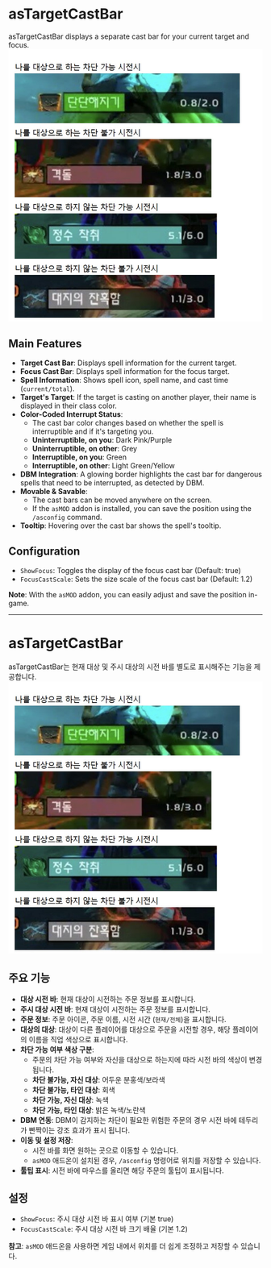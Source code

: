 # asTargetCastBar

asTargetCastBar displays a separate cast bar for your current target and focus.
![asTargetCastBar](https://github.com/aspilla/asMOD/blob/main/.Pictures/asTargetCastBar.jpg?raw=true)

## Main Features

*   **Target Cast Bar**: Displays spell information for the current target.
*   **Focus Cast Bar**: Displays spell information for the focus target.
*   **Spell Information**: Shows spell icon, spell name, and cast time (`current/total`).
*   **Target's Target**: If the target is casting on another player, their name is displayed in their class color.
*   **Color-Coded Interrupt Status**:
    *   The cast bar color changes based on whether the spell is interruptible and if it's targeting you.
    *   **Uninterruptible, on you**: Dark Pink/Purple
    *   **Uninterruptible, on other**: Grey
    *   **Interruptible, on you**: Green
    *   **Interruptible, on other**: Light Green/Yellow
*   **DBM Integration**: A glowing border highlights the cast bar for dangerous spells that need to be interrupted, as detected by DBM.
*   **Movable & Savable**:
    *   The cast bars can be moved anywhere on the screen.
    *   If the `asMOD` addon is installed, you can save the position using the `/asconfig` command.
*   **Tooltip**: Hovering over the cast bar shows the spell's tooltip.

## Configuration

*   `ShowFocus`: Toggles the display of the focus cast bar (Default: true)
*   `FocusCastScale`: Sets the size scale of the focus cast bar (Default: 1.2)

**Note**: With the `asMOD` addon, you can easily adjust and save the position in-game.

---

# asTargetCastBar

asTargetCastBar는 현재 대상 및 주시 대상의 시전 바를 별도로 표시해주는 기능을 제공합니다.
![asTargetCastBar](https://github.com/aspilla/asMOD/blob/main/.Pictures/asTargetCastBar.jpg?raw=true)

## 주요 기능

*   **대상 시전 바**: 현재 대상이 시전하는 주문 정보를 표시합니다.
*   **주시 대상 시전 바**: 현재 대상이 시전하는 주문 정보를 표시합니다.
*   **주문 정보**: 주문 아이콘, 주문 이름, 시전 시간 (`현재/전체`)을 표시합니다.
*   **대상의 대상**: 대상이 다른 플레이어를 대상으로 주문을 시전할 경우, 해당 플레이어의 이름을 직업 색상으로 표시합니다.
*   **차단 가능 여부 색상 구분**:
    *   주문의 차단 가능 여부와 자신을 대상으로 하는지에 따라 시전 바의 색상이 변경됩니다.
    *   **차단 불가능, 자신 대상**: 어두운 분홍색/보라색
    *   **차단 불가능, 타인 대상**: 회색
    *   **차단 가능, 자신 대상**: 녹색
    *   **차단 가능, 타인 대상**: 밝은 녹색/노란색
*   **DBM 연동**: DBM이 감지하는 차단이 필요한 위험한 주문의 경우 시전 바에 테두리가 빤짝이는 강조 효과가 표시 됩니다.
*   **이동 및 설정 저장**:
    *   시전 바를 화면 원하는 곳으로 이동할 수 있습니다.
    *   `asMOD` 애드온이 설치된 경우, `/asconfig` 명령어로 위치를 저장할 수 있습니다.
*   **툴팁 표시**: 시전 바에 마우스를 올리면 해당 주문의 툴팁이 표시됩니다.

## 설정

*   `ShowFocus`: 주시 대상 시전 바 표시 여부 (기본 true)
*   `FocusCastScale`: 주시 대상 시전 바 크기 배율 (기본 1.2)

**참고**: `asMOD` 애드온을 사용하면 게임 내에서 위치를 더 쉽게 조정하고 저장할 수 있습니다.
